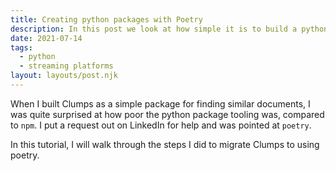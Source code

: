 ```yaml
---
title: Creating python packages with Poetry
description: In this post we look at how simple it is to build a python package with Poetry.
date: 2021-07-14
tags:
  - python
  - streaming platforms
layout: layouts/post.njk
---
```


When I built Clumps as a simple package for finding similar documents, I was quite surprised at how poor the python package tooling was, compared to `npm`. I put a request out on LinkedIn for help and was pointed at `poetry`.

In this tutorial, I will walk through the steps I did to migrate Clumps to using poetry.


